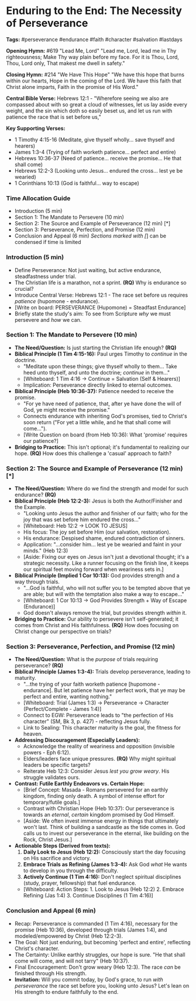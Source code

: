 # Enduring to the End: The Necessity of Perseverance

**Tags:** #perseverance #endurance #faith #character #salvation #lastdays

**Opening Hymn:** #619 "Lead Me, Lord" "Lead me, Lord, lead me in Thy
righteousness; Make Thy way plain before my face. For it is Thou, Lord, Thou,
Lord only, That makest me dwell in safety."

**Closing Hymn:** #214 "We Have This Hope" "We have this hope that burns within
our hearts, Hope in the coming of the Lord. We have this faith that Christ alone
imparts, Faith in the promise of His Word."

**Central Bible Verse:** Hebrews 12:1 - "Wherefore seeing we also are compassed
about with so great a cloud of witnesses, let us lay aside every weight, and the
sin which doth so easily beset us, and let us run with patience the race that is
set before us,"

**Key Supporting Verses:**

- 1 Timothy 4:15-16 (Meditate, give thyself wholly... save thyself and hearers)
- James 1:3-4 (Trying of faith worketh patience... perfect and entire)
- Hebrews 10:36-37 (Need of patience... receive the promise... He that shall
  come)
- Hebrews 12:2-3 (Looking unto Jesus... endured the cross... lest ye be wearied)
- 1 Corinthians 10:13 (God is faithful... way to escape)

### Time Allocation Guide

- Introduction (5 min)
- Section 1: The Mandate to Persevere (10 min)
- Section 2: The Source and Example of Perseverance (12 min) [*]
- Section 3: Perseverance, Perfection, and Promise (12 min)
- Conclusion and Appeal (6 min) _Sections marked with [_] can be condensed if
  time is limited

### Introduction (5 min)

- Define Perseverance: Not just waiting, but active endurance, steadfastness
  under trial.
- The Christian life is a marathon, not a sprint. **(RQ)** Why is endurance so
  crucial?
- Introduce Central Verse: Hebrews 12:1 - The race set before us requires
  _patience_ (hupomone - endurance).
- [Write on board: PERSEVERANCE (Hupomone) = Steadfast Endurance]
- Briefly state the study's aim: To see from Scripture _why_ we must persevere
  and _how_ we can.

### Section 1: The Mandate to Persevere (10 min)

- **The Need/Question:** Is just starting the Christian life enough? **(RQ)**
- **Biblical Principle (1 Tim 4:15-16):** Paul urges Timothy to _continue_ in
  the doctrine.
  - "Meditate upon these things; give thyself wholly to them... Take heed unto
    thyself, and unto the doctrine; _continue_ in them..."
  - [Whiteboard: 1 Tim 4:16 -> Continue = Salvation (Self & Hearers)]
  - Implication: Perseverance directly linked to eternal outcomes.
- **Biblical Principle (Heb 10:36-37):** Patience needed to receive the promise.
  - "For ye have need of patience, that, after ye have done the will of God, ye
    might receive the promise."
  - Connects endurance with inheriting God's promises, tied to Christ's soon
    return ("For yet a little while, and he that shall come will come...").
  - [Write Question on board (from Heb 10:36): What 'promise' requires our
    patience?]
- **Bridging to Practice:** This isn't optional; it's fundamental to realizing
  our hope. **(RQ)** How does this challenge a 'casual' approach to faith?

### Section 2: The Source and Example of Perseverance (12 min) [*]

- **The Need/Question:** Where do we find the strength and model for such
  endurance? **(RQ)**
- **Biblical Principle (Heb 12:2-3):** Jesus is both the Author/Finisher and the
  Example.
  - "Looking unto Jesus the author and finisher of our faith; who for the joy
    that was set before him endured the cross..."
  - [Whiteboard: Heb 12:2 -> LOOK TO JESUS]
  - His focus: The joy set before Him (our salvation, restoration).
  - His endurance: Despised shame, endured contradiction of sinners.
  - Application: "...consider him... lest ye be wearied and faint in your
    minds." (Heb 12:3)
  - [Aside: Fixing our eyes on Jesus isn't just a devotional thought; it's a
    strategic necessity. Like a runner focusing on the finish line, it keeps our
    spiritual feet moving forward when weariness sets in.]
- **Biblical Principle (Implied 1 Cor 10:13):** God provides strength and a way
  through trials.
  - "...God is faithful, who will not suffer you to be tempted above that ye are
    able; but will with the temptation also make a way to escape..."
  - [Whiteboard: 1 Cor 10:13 -> God Provides Strength + Way of Escape
    (Endurance)]
  - God doesn't always remove the trial, but provides strength _within_ it.
- **Bridging to Practice:** Our ability to persevere isn't self-generated; it
  comes from Christ and His faithfulness. **(RQ)** How does focusing on Christ
  change our perspective on trials?

### Section 3: Perseverance, Perfection, and Promise (12 min)

- **The Need/Question:** What is the _purpose_ of trials requiring perseverance?
  **(RQ)**
- **Biblical Principle (James 1:3-4):** Trials develop perseverance, leading to
  maturity.
  - "...the trying of your faith worketh patience [hupomone - endurance]. But
    let patience have her perfect work, that ye may be perfect and entire,
    wanting nothing."
  - [Whiteboard: Trial (James 1:3) -> Perseverance -> Character
    (Perfect/Complete - James 1:4)]
  - Connect to EGW: Perseverance leads to "the perfection of His character" (SM,
    Bk 3, p. 427) - reflecting Jesus fully.
  - Link to Sealing: This character maturity is the goal, the fitness for
    heaven.
- **Addressing Discouragement (Especially Leaders):**
  - Acknowledge the reality of weariness and opposition (invisible powers - Eph
    6:12).
  - Elders/leaders face unique pressures. **(RQ)** Why might spiritual leaders
    be specific targets?
  - Reiterate Heb 12:3: Consider Jesus _lest you grow weary_. His struggle
    validates ours.
- **Contrast: Futile Earthly Endeavors vs. Certain Hope:**
  - [Brief Concept: Masada - Romans persevered for an earthly kingdom, finding
    only death. A symbol of intense effort for temporary/futile goals.]
  - Contrast with Christian Hope (Heb 10:37): Our perseverance is towards an
    _eternal_, _certain_ kingdom promised by God Himself.
  - [Aside: We often invest immense energy in things that ultimately won't last.
    Think of building a sandcastle as the tide comes in. God calls us to invest
    our perseverance in the eternal, like building on the Rock, Christ Jesus.]
- **Actionable Steps (Derived from texts):**
  1.  **Daily Look to Jesus (Heb 12:2):** Consciously start the day focusing on
      His sacrifice and victory.
  2.  **Embrace Trials as Refining (James 1:3-4):** Ask God _what_ He wants to
      develop in you through the difficulty.
  3.  **Actively Continue (1 Tim 4:16):** Don't neglect spiritual disciplines
      (study, prayer, fellowship) that fuel endurance.
  - [Whiteboard: Action Steps: 1. Look to Jesus (Heb 12:2) 2. Embrace Refining
    (Jas 1:4) 3. Continue Disciplines (1 Tim 4:16)]

### Conclusion and Appeal (6 min)

- Recap: Perseverance is commanded (1 Tim 4:16), necessary for the promise (Heb
  10:36), developed through trials (James 1:4), and modeled/empowered by Christ
  (Heb 12:2-3).
- The Goal: Not just enduring, but becoming 'perfect and entire', reflecting
  Christ's character.
- The Certainty: Unlike earthly struggles, our hope is sure. "He that shall come
  will come, and will not tarry" (Heb 10:37).
- Final Encouragement: Don't grow weary (Heb 12:3). The race _can_ be finished
  through His strength.
- **Invitation:** Will you commit today, by God's grace, to run _with
  perseverance_ the race set before you, looking unto Jesus? Let's lean on His
  strength to endure faithfully to the end.
